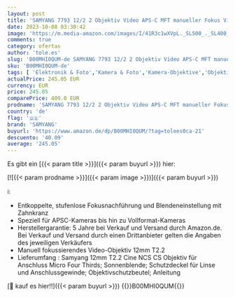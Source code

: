 ```yaml
---
layout: post
title: 'SAMYANG 7793 12/2 2 Objektiv Video APS-C MFT manueller Fokus Videoobjektiv 0 8 Zahnkranz Gear  Weitwinkelobjektiv schwarz'
date: 2023-10-08 03:30:42
image: 'https://m.media-amazon.com/images/I/41R3c1wXVpL._SL500_._SL400_.jpg'
comments: true
category: ofertas
author: 'tole.es'
slug: 'B00MHI0QUM-de SAMYANG 7793 12/2 2 Objektiv Video APS-C MFT manueller...'
sku: 'B00MHI0QUM-de'
tags: [ 'Elektronik & Foto','Kamera & Foto','Kamera-Objektive','Objektive','Objektive für Spiegelreflexkameras','samyang','🇩🇪', ]
actualPrice: 245.05 EUR
currency: EUR
price: 245.05
comparePrice: 409.0 EUR
prodname: 'SAMYANG 7793 12/2 2 Objektiv Video APS-C MFT manueller Fokus Videoobjektiv 0 8 Zahnkranz Gear  Weitwinkelobjektiv schwarz'
country: 'de'
flag: '🇩🇪'
brand: 'SAMYANG'
buyurl: 'https://www.amazon.de/dp/B00MHI0QUM/?tag=tolees0ca-21'
descuento: '40.09'
average: '245.05'
---
```


Es gibt ein [{{< param title >}}]({{< param buyurl >}}) hier:

[![{{< param prodname >}}]({{< param image >}})]({{< param buyurl >}})

ℹ️:

- Entkoppelte, stufenlose Fokusnachführung und Blendeneinstellung mit Zahnkranz
- Speziell für APSC-Kameras bis hin zu Vollformat-Kameras
- Herstellergarantie: 5 Jahre bei Verkauf und Versand durch Amazon.de. Bei Verkauf und Versand durch einen Drittanbieter gelten die Angaben des jeweiligen Verkäufers
- Manuell fokussierendes Video-Objektiv 12mm T2.2
- Lieferumfang : Samyang 12mm T2.2 Cine NCS CS Objektiv für Anschluss Micro Four Thirds; Sonnenblende; Schutzdeckel für Linse und Anschlussgewinde; Objektivschutzbeutel; Anleitung

[🛒 kauf es hier!!]({{< param buyurl >}})
{{<world>}}B00MHI0QUM{{</world>}}

